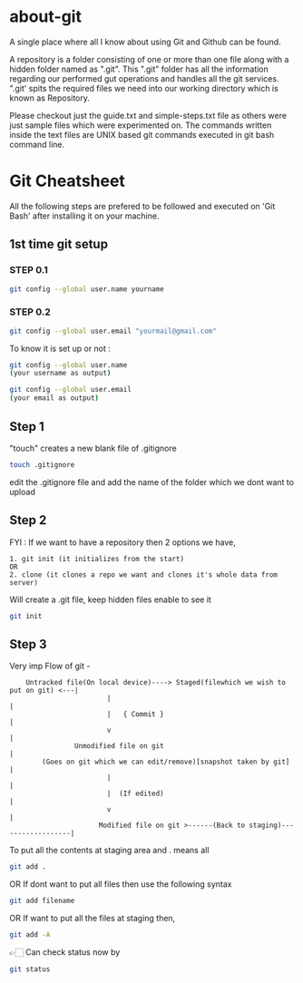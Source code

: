 # about-git
A single place where all I know about using Git and Github can be found.

A repository is a folder consisting of one or more than one file along with a hidden folder named as ".git".
This ".git" folder has all the information regarding our performed gut operations and handles all the git services.
".git' spits the required files we need into our working directory which is known as Repository.

Please checkout just the guide.txt and simple-steps.txt file as others were just sample files which were experimented on.
The commands written inside the text files are UNIX based git commands executed in git bash command line.


# Git Cheatsheet 

All the following steps are prefered to be followed and executed on 'Git Bash' after installing it on your machine.


## 1st time git setup
### STEP 0.1 

```bash 
git config --global user.name yourname
```

### STEP 0.2

```bash
git config --global user.email "yourmail@gmail.com"
```

To know it is set up or not :

```bash
git config --global user.name
(your username as output)
```
```bash
git config --global user.email
(your email as output)
```



## Step 1

"touch" creates a new blank file  of .gitignore

```bash 
touch .gitignore
```

edit the .gitignore file and add the name of the folder which we dont want to upload 
    
## Step 2 

FYI : If we want to have a repository then 2 options we have, 

	1. git init (it initializes from the start)
	OR
	2. clone (it clones a repo we want and clones it's whole data from server)

Will create a .git file, keep hidden files enable to see it

```bash
git init
```

## Step 3 

 Very imp Flow of git -

 	    Untracked file(On local device)----> Staged(filewhich we wish to put on git) <---|
						    |					                                         |
						    |	{ Commit }			                                     |
						    v					                                         |
					Unmodified file on git				                                 |
			(Goes on git which we can edit/remove)[snapshot taken by git]	             |
						    |					                                         |
						    |  (If edited)			                                     |
						    v					                                         |
				          Modified file on git >------(Back to staging)------------------|

To put all the contents at staging area and . means all

```bash
git add .  
```

OR If dont want to put all files then use the following syntax 

```bash
git add filename
```

OR If want to put all the files at staging then, 

```bash
git add -A
```

👉🏻 Can check status now by 

```bash
git status
```

